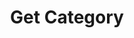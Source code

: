 ---
title: Get Category
type: endpoint
category: 639ba2628407100061f5faac
slug: get-category
parentDoc: 639ba2658407100061f5fac1
hidden: false
order: 2
---